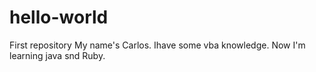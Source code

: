 # hello-world
First repository
My name's Carlos. Ihave some vba knowledge. Now I'm learning java snd Ruby.

